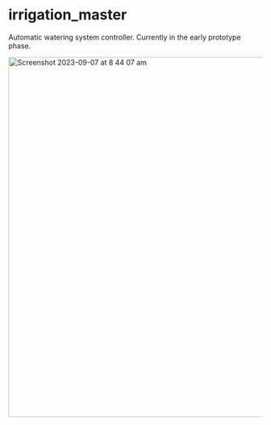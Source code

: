 # irrigation_master

Automatic watering system controller.
Currently in the early prototype phase.

<img width="714" alt="Screenshot 2023-09-07 at 8 44 07 am" src="https://github.com/FrancisSullivan/irrigation_master/assets/99381522/2c71873d-e800-4d7d-b348-3049ee11431f">

